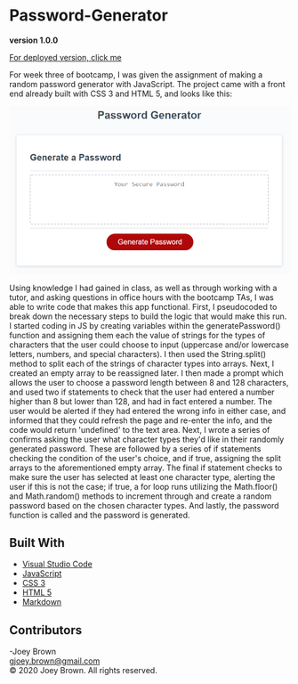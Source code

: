# Password-Generator

**version 1.0.0**

[For deployed version, click me](https://joeybrown-ctrl.github.io/Password-Generator/)

For week three of bootcamp, I was given the assignment of making a random password generator with JavaScript. The project came with a front end already built with CSS 3 and HTML 5, and looks like this:

![Image of Password Generator](https://github.com/joeybrown-ctrl/Password-Generator/blob/master/Assets/03-javascript-homework-demo.png)

Using knowledge I had gained in class, as well as through working with a tutor, and asking questions in office hours with the bootcamp TAs, I was able to write code that makes this app functional. First, I pseudocoded to break down the necessary steps to build the logic that would make this run. I started coding in JS by creating variables within the generatePassword() function and assigning them each the value of strings for the types of characters that the user could choose to input (uppercase and/or lowercase letters, numbers, and special characters). I then used the String.split() method to split each of the strings of character types into arrays. Next, I created an empty array to be reassigned later. I then made a prompt which allows the user to choose a password length between 8 and 128 characters, and used two if statements to check that the user had entered a number higher than 8 but lower than 128, and had in fact entered a number. The user would be alerted if they had entered the wrong info in either case, and informed that they could refresh the page and re-enter the info, and the code would return 'undefined' to the text area. Next, I wrote a series of confirms asking the user what character types they'd like in their randomly generated password. These are followed by a series of if statements checking the condition of the user's choice, and if true, assigning the split arrays to the aforementioned empty array. The final if statement checks to make sure the user has selected at least one character type, alerting the user if this is not the case; if true, a for loop runs utilizing the Math.floor() and Math.random() methods to increment through and create a random password based on the chosen character types. And lastly, the password function is called and the password is generated.

## Built With

* [Visual Studio Code](https://code.visualstudio.com/)
* [JavaScript](https://developer.mozilla.org/en-US/docs/Web/JavaScript)
* [CSS 3](https://developer.mozilla.org/en-US/docs/Web/CSS)
* [HTML 5](https://developer.mozilla.org/en-US/docs/Web/Guide/HTML/HTML5)
* [Markdown](https://guides.github.com/features/mastering-markdown/) 


## Contributors

-Joey Brown <br> <gjoey.brown@gmail.com> <br> &copy; 2020 Joey Brown. All rights reserved.
